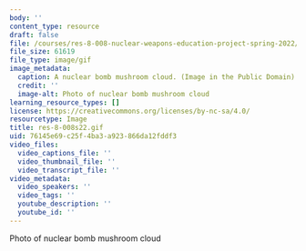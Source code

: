 ```yaml
---
body: ''
content_type: resource
draft: false
file: /courses/res-8-008-nuclear-weapons-education-project-spring-2022/res-8-008s22.gif
file_size: 61619
file_type: image/gif
image_metadata:
  caption: A nuclear bomb mushroom cloud. (Image in the Public Domain)
  credit: ''
  image-alt: Photo of nuclear bomb mushroom cloud
learning_resource_types: []
license: https://creativecommons.org/licenses/by-nc-sa/4.0/
resourcetype: Image
title: res-8-008s22.gif
uid: 76145e69-c25f-4ba3-a923-866da12fddf3
video_files:
  video_captions_file: ''
  video_thumbnail_file: ''
  video_transcript_file: ''
video_metadata:
  video_speakers: ''
  video_tags: ''
  youtube_description: ''
  youtube_id: ''
---
```

Photo of nuclear bomb mushroom cloud